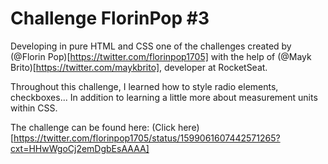 # Challenge FlorinPop #3

Developing in pure HTML and CSS one of the challenges created by (@Florin Pop)[https://twitter.com/florinpop1705] with the help of (@Mayk Brito)[https://twitter.com/maykbrito], developer at RocketSeat.

Throughout this challenge, I learned how to style radio elements, checkboxes... In addition to learning a little more about measurement units within CSS.

The challenge can be found here: (Click here)[https://twitter.com/florinpop1705/status/1599061607442571265?cxt=HHwWgoCj2emDgbEsAAAA]
